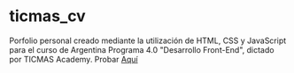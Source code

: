 # ticmas_cv
Porfolio personal creado mediante la utilización de HTML, CSS y JavaScript para el curso de Argentina Programa 4.0 "Desarrollo Front-End", dictado por TICMAS Academy.
Probar [Aquí](https://porfolio-nicolas-chaves.netlify.app)
